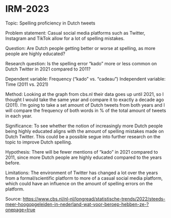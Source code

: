 # IRM-2023

Topic: Spelling proficiency in Dutch tweets

Problem statement: Casual social media platforms such as Twitter, Instagram and TikTok allow for a lot of spelling mistakes.

Question: Are Dutch people getting better or worse at spelling, as more people are highly educated?

Research question: Is the spelling error “kado” more or less common on Dutch Twitter in 2021 compared to 2011?

Dependent variable: Frequency (“kado” vs. “cadeau”)
Independent variable: Time (2011 vs. 2021)

Method: Looking at the graph from cbs.nl their data goes up until 2021, so I thought I would take the same year and compare it to exactly a decade ago (2011). I’m going to take a set amount of Dutch tweets from both years and I will compare the frequency of both words in % of the total amount of tweets in each year.

Significance: To see whether the notion of increasingly more Dutch people being highly educated aligns with the amount of spelling mistakes made on Dutch Twitter. This could be a possible segue into further research on the topic to improve Dutch spelling.

Hypothesis: There will be fewer mentions of “kado” in 2021 compared to 2011, since more Dutch people are highly educated compared to the years before.

Limitations: The environment of Twitter has changed a lot over the years from a formal/scientific platform to more of a casual social media platform, which could have an influence on the amount of spelling errors on the platform.

Source: https://www.cbs.nl/nl-nl/longread/statistische-trends/2022/steeds-meer-hoogopgeleiden-in-nederland-wat-voor-beroep-hebben-ze-?onepage=true


